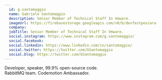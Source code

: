 ```yaml
---
  id: g-santomaggio
  name: Gabriele Santomaggio
  description: Senior Member of Technical Staff In Vmware.
  imageUrl: https://firebasestorage.googleapis.com/v0/b/devfestpescara-2023.appspot.com/o/speakers%2Fg-santomaggio.jpg?alt=media&token=c0ba5612-ec62-40b0-be55-e75e373db7ec
  company: 
  jobTitle: Senior Member of Technical Staff In Vmware.
  social.instagram: https://www.instagram.com/g.santomaggio/
  social.facebook: 
  social.linkedin: https://www.linkedin.com/in/santomaggio/
  social.twitter: https://twitter.com/GSantomaggio
  social.blog: https://twitter.com/GSantomaggio
---
```

Developer, speaker, 99.9% open-source code.    
RabbitMQ team.
Codemotion Ambassador.
  